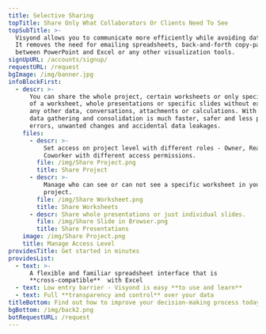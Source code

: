 ```yaml
---
title: Selective Sharing
topTitle: Share Only What Collaborators Or Clients Need To See
topSubTitle: >-
  Visyond allows you to communicate more efficiently while avoiding data leaks.
  It removes the need for emailing spreadsheets, back-and-forth copy-paste
  between PowerPoint and Excel or any other visualization tools. 
signUpURL: /accounts/signup/
requestURL: /request
bgImage: /img/banner.jpg
infoBlockFirst:
  - descr: >-
      You can share the whole project, certain worksheets or only specific parts
      of a worksheet, whole presentations or specific slides without exposing
      any other data, conversations, attachments or calculations. With this,
      data gathering and consolidation is much faster, safer and less prone to
      errors, unwanted changes and accidental data leakages.
    files:
      - descr: >-
          Set access on project level with different roles - Owner, Reader,
          Coworker with different access permissions.
        file: /img/Share Project.png
        title: Share Project
      - descr: >-
          Manage who can see or can not see a specific worksheet in your
          project.
        file: /img/Share Worksheet.png
        title: Share Worksheets
      - descr: Share whole presentations or just individual slides.
        file: /img/Share Slide in Browser.png
        title: Share Presentations
    image: /img/Share Project.png
    title: Manage Access Level
providesTitle: Get started in minutes
providesList:
  - text: >-
      A flexible and familiar spreadsheet interface that is
      **cross-compatible**  with Excel
  - text: Low entry barrier - Visyond is easy **to use and learn**
  - text: Full **transparency and control** over your data
titleBottom: Find out how to improve your decision-making process today
bgBottom: /img/back2.png
botRequestURL: /request
---
```



